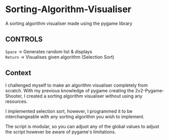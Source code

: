 # Sorting-Algorithm-Visualiser
A sorting algorithm visualiser made using the pygame library

## CONTROLS
`Space` -> Generates random list & displays \
`Return` -> Visualises given algorithm (Selection Sort)

## Context

I challenged myself to make an algorithm visualiser completely from scratch.
With my previous knowledge of pygame creating the 2v2-Pygame-Shooter, I 
created a sorting algorithm visualiser without using any resources.

I implemented selection sort, however, I programmed it to be interchangeable 
with any sorting algorithm you wish to implement.

The script is modular, so you can adjust any of the global values
to adjust the script however be aware of pygame's limitations.

